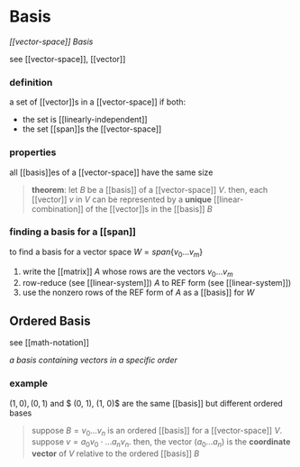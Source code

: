 # Basis

_[[vector-space]] Basis_

see [[vector-space]], [[vector]]

### definition

a set of [[vector]]s in a [[vector-space]] if both:

- the set is [[linearly-independent]]
- the set [[span]]s the [[vector-space]]

### properties

all [[basis]]es of a [[vector-space]] have the same size

> **theorem**: let $B$ be a [[basis]] of a [[vector-space]] $V$. then, each [[vector]] $v$ in $V$ can be represented by a **unique** [[linear-combination]] of the [[vector]]s in the [[basis]] $B$

### finding a basis for a [[span]]

to find a basis for a vector space $W = span\{v_0 \dots v_m\}$

1. write the [[matrix]] $A$ whose rows are the vectors $v_0 \dots v_m$
2. row-reduce (see [[linear-system]]) $A$ to REF form (see [[linear-system]])
3. use the nonzero rows of the REF form of $A$ as a [[basis]] for $W$

## Ordered Basis

see [[math-notation]]

_a basis containing vectors in a specific order_

### example

$(1, 0), (0, 1)$ and $ (0, 1), (1, 0)$ are the same [[basis]] but different ordered bases

> suppose $B = v_0 \dots v_n$ is an ordered [[basis]] for a [[vector-space]] $V$. suppose $v = a_0v_0 \cdot \dots a_nv_n$. then, the vector $(a_0 \dots a_n)$ is the **coordinate vector** of $V$ relative to the ordered [[basis]] $B$
